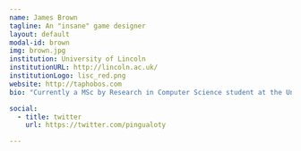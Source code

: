 ```yaml
---
name: James Brown
tagline: An "insane" game designer
layout: default
modal-id: brown
img: brown.jpg
institution: University of Lincoln
institutionURL: http://lincoln.ac.uk/
institutionLogo: lisc_red.png
website: http://taphobos.com
bio: "Currently a MSc by Research in Computer Science student at the University of Lincoln. Focused on research into uncomfortable interactions around 'Taphobos: An Immersive Coffin Experience' a game I developed that heavily uses a real life coffin and the Oculus Rift. I've participated in many a gamejam over the past few years and am mainly used to programming/scripting in engines like Unity, Unreal or XNA/Monogame mostly using C#. As well as a bit of android programming in Java. I would be interested in any ideas especially those that would utilise a game and are focused on eliciting emotional responses from individuals."

social:
  - title: twitter
    url: https://twitter.com/pingualoty

---
```

